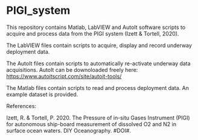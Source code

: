 # PIGI_system
This repository contains Matlab, LabVIEW and AutoIt software scripts to acquire and process data from the PIGI system (Izett & Tortell, 2020).

The LabVIEW files contain scripts to acquire, display and record underway deployment data.

The AutoIt files contain scripts to automatically re-activate underway data acquisitions. AutoIt can be downoloaded freely here: https://www.autoitscript.com/site/autoit-tools/

The Matlab files contain scripts to read and process deployment data. An example dataset is provided.


References:

Izett, R. & Tortell, P. 2020. The Pressure of in-situ Gases Instrument (PIGI) for autonomous ship-board measurement of dissolved O2 and N2 in surface ocean waters. DIY Oceanography. #DOI#.
